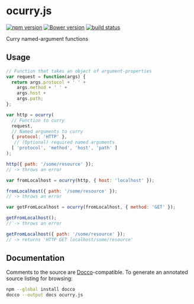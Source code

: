 ocurry.js
=========

[![npm version](https://img.shields.io/npm/v/ocurry.svg)](https://www.npmjs.com/package/ocurry)
[![Bower version](https://img.shields.io/bower/v/ocurry.svg)](http://bower.io/search/?q=ocurry)
[![build status](https://img.shields.io/travis/kemitchell/ocurry.js.svg)](http://travis-ci.org/kemitchell/ocurry.js)

Curry named-argument functions

Usage
-----

```javascript
// Function that takes an object of argument-properties
var request = function(args) {
  return args.protocol + ' ' +
    args.method + ' ' +
    args.host +
    args.path;
};

var http = ocurry(
  // Function to curry
  request,
  // Named arguments to curry
  { protocol: 'HTTP' },
   // (Optional) required named arguments
  [ 'protocol', 'method', 'host', 'path' ]
);

http({ path: '/some/resource' });
// -> throws an error

var fromLocalhost = ocurry(http, { host: 'localhost' });

fromLocalhost({ path: '/some/resource' });
// -> throws an error

var getFromLocalhost = ocurry(fromLocalhost, { method: 'GET' });

getFromLocalhost();
// -> throws an error

getFromLocalhost({ path: '/some/resource' });
// -> returns 'HTTP GET localhost/some/resource'
```

Documentation
-------------

Comments to the source are [Docco](http://jashkenas.github.io/docco/)-compatible. To generate an annotated source listing for browsing:

```bash
npm --global install docco
docco --output docs ocurry.js
```
